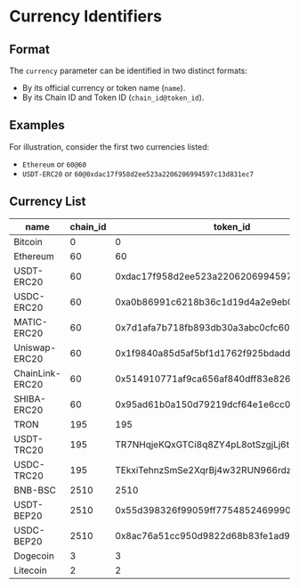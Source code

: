 # Currency Identifiers

## Format

The `currency` parameter can be identified in two distinct formats:

- By its official currency or token name (`name`).
- By its Chain ID and Token ID (`chain_id@token_id`).

## Examples

For illustration, consider the first two currencies listed:

- `Ethereum` or `60@60`
- `USDT-ERC20` or `60@0xdac17f958d2ee523a2206206994597c13d831ec7`

## Currency List

| name            | chain\_id | token\_id                                  |
| --------------- | --------- | ------------------------------------------ |
| Bitcoin         | 0         | 0                                          |
| Ethereum        | 60        | 60                                         |
| USDT-ERC20      | 60        | 0xdac17f958d2ee523a2206206994597c13d831ec7 |
| USDC-ERC20      | 60        | 0xa0b86991c6218b36c1d19d4a2e9eb0ce3606eb48 |
| MATIC-ERC20     | 60        | 0x7d1afa7b718fb893db30a3abc0cfc608aacfebb0 |
| Uniswap-ERC20   | 60        | 0x1f9840a85d5af5bf1d1762f925bdaddc4201f984 |
| ChainLink-ERC20 | 60        | 0x514910771af9ca656af840dff83e8264ecf986ca |
| SHIBA-ERC20     | 60        | 0x95ad61b0a150d79219dcf64e1e6cc01f0b64c4ce |
| TRON            | 195       | 195                                        |
| USDT-TRC20      | 195       | TR7NHqjeKQxGTCi8q8ZY4pL8otSzgjLj6t         |
| USDC-TRC20      | 195       | TEkxiTehnzSmSe2XqrBj4w32RUN966rdz8         |
| BNB-BSC         | 2510      | 2510                                       |
| USDT-BEP20      | 2510      | 0x55d398326f99059ff775485246999027b3197955 |
| USDC-BEP20      | 2510      | 0x8ac76a51cc950d9822d68b83fe1ad97b32cd580d |
| Dogecoin        | 3         | 3                                          |
| Litecoin        | 2         | 2                                          |
